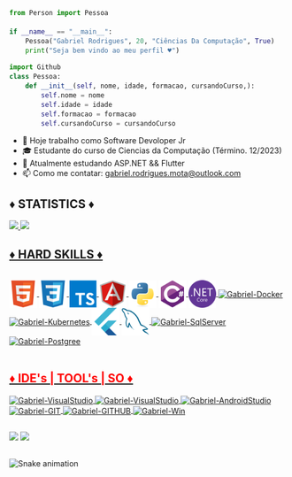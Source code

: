 ```python
from Person import Pessoa 

if __name__ == "__main__":
    Pessoa("Gabriel Rodrigues", 20, "Ciências Da Computação", True)
    print("Seja bem vindo ao meu perfil ♥")
```

```python
import Github
class Pessoa:
    def __init__(self, nome, idade, formacao, cursandoCurso,):
        self.nome = nome
        self.idade = idade
        self.formacao = formacao
        self.cursandoCurso = cursandoCurso 
```

- 🔭 Hoje trabalho como Software Devoloper Jr
- 🎓 Estudante do curso de Ciencias da Computação (Término. 12/2023)
- 🌱 Atualmente estudando ASP.NET && Flutter
- 📫 Como me contatar: gabriel.rodrigues.mota@outlook.com

 <h2><b>♦ STATISTICS ♦</b></h2>

 <a href="https://github.com/GabrielRodriguesDev">
 <img height="180em" src="https://github-readme-stats.vercel.app/api?username=GabrielRodriguesDev&show_icons=true&theme=radical&include_all_commits=true&count_private=true"/>
 <img height="180em" src="https://github-readme-stats.vercel.app/api/top-langs/?username=GabrielRodriguesDev&layout=compact&langs_count=7&theme=radical"/>
  
  
 <h2><b>♦ HARD SKILLS ♦</b></h2>
  <div style="display: inline_block"><br>
  <img align="center" alt="Gabriel-HTML" height="50" width="50" src="https://raw.githubusercontent.com/devicons/devicon/master/icons/html5/html5-original.svg">
  <img align="center" alt="Gabriel-CSS" height="50" width="50" src="https://raw.githubusercontent.com/devicons/devicon/master/icons/css3/css3-original.svg">
  <img align="center" alt="Gabriel-Ts" height="50" width="50" src="https://raw.githubusercontent.com/devicons/devicon/master/icons/typescript/typescript-plain.svg">
  <img align="center" alt="Gabriel-Angular" height="50" width="50" src="https://raw.githubusercontent.com/devicons/devicon/master/icons/angularjs/angularjs-original.svg">
  <img align="center" alt="Gabriel-Python" height="50" width="50" src="https://raw.githubusercontent.com/devicons/devicon/master/icons/python/python-original.svg">
  <img align="center" alt="Gabriel-CSharp" height="50" width="50" src="https://raw.githubusercontent.com/devicons/devicon/master/icons/csharp/csharp-original.svg">
  <img align="center" alt="Gabriel-DotnetCore" height="50" width="50" src="https://raw.githubusercontent.com/devicons/devicon/master/icons/dotnetcore/dotnetcore-original.svg">
  <img align="center" alt="Gabriel-Docker" height="50" width="50" src="https://cdn.jsdelivr.net/gh/devicons/devicon/icons/docker/docker-plain-wordmark.svg">
  <img align="center" alt="Gabriel-Kubernetes" height="50" width="50" src="https://cdn.jsdelivr.net/gh/devicons/devicon/icons/kubernetes/kubernetes-plain.svg">
      
<img align="center" alt="Gabriel-Flutter" height="50" width="50" src="https://raw.githubusercontent.com/devicons/devicon/master/icons/flutter/flutter-original.svg">
      
  <img align="center" alt="Gabriel-Mysql" height="50" width="50" src="https://raw.githubusercontent.com/devicons/devicon/master/icons/mysql/mysql-original.svg">
  <img align="center" alt="Gabriel-SqlServer" height="50" width="50" src="https://cdn.jsdelivr.net/gh/devicons/devicon/icons/microsoftsqlserver/microsoftsqlserver-plain.svg">
  <img align="center" alt="Gabriel-Postgree" height="50" width="50" src="https://cdn.jsdelivr.net/gh/devicons/devicon/icons/postgresql/postgresql-original.svg">
      
      
  <div style="display: inline_block border-style: solid}"><br>
  <h2 style="color:red" ><b>♦ IDE's | TOOL's | SO ♦ </b></h2>
      
  <img align="center" alt="Gabriel-VisualStudio" height="50" width="50" src="https://cdn.jsdelivr.net/gh/devicons/devicon/icons/visualstudio/visualstudio-plain.svg">
  <img align="center" alt="Gabriel-VisualStudio" height="50" width="50" src="https://cdn.jsdelivr.net/gh/devicons/devicon/icons/vscode/vscode-original.svg">
  <img align="center" alt="Gabriel-AndroidStudio" height="50" width="50" src="https://cdn.jsdelivr.net/gh/devicons/devicon/icons/android/android-original.svg">
  <img align="center" alt="Gabriel-GIT" height="50" width="50" src="https://cdn.jsdelivr.net/gh/devicons/devicon/icons/git/git-original.svg">
  <img align="center" alt="Gabriel-GITHUB" height="50" width="50" src="https://cdn.jsdelivr.net/gh/devicons/devicon/icons/github/github-original.svg">
  <img align="center" alt="Gabriel-Win" height="40" width="50" border="solid 1px" src="https://cdn.jsdelivr.net/gh/devicons/devicon/icons/windows8/windows8-original.svg">
</div>
      
  ##    
   
<div>
 <a href = "mailto:gabriel.rodrigues.mota@outlook.com"><img src="https://img.shields.io/badge/Microsoft_Outlook-0078D4?style=for-the-badge&logo=microsoft-outlook&logoColor=white" target="_blank"></a>
 <a href="https://www.linkedin.com/in/gabriel-rodrigues-mota/" target="_blank"><img src="https://img.shields.io/badge/LinkedIn-0077B5?style=for-the-badge&logo=linkedin&logoColor=white" target="_blank"></a> 
</div>
  
##
  
   
  ![Snake animation](https://github.com/GabrielRodriguesDev/GabrielRodriguesDev/blob/output/github-contribution-grid-snake.svg)

